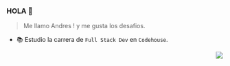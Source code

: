 ### HOLA 👋
> Me llamo Andres ! y me gusta los desafios.
- 📚 Estudio la carrera de `Full Stack Dev` en `Codehouse`.

<div align="right" width="200">
<img src="https://camo.githubusercontent.com/cae12fddd9d6982901d82580bdf321d81fb299141098ca1c2d4891870827bf17/68747470733a2f2f6d69726f2e6d656469756d2e636f6d2f6d61782f313336302f302a37513379765349765f7430696f4a2d5a2e676966" />
</div>